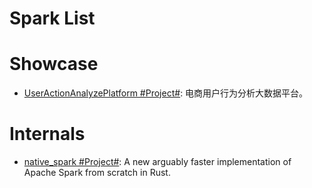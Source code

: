 # Spark List

# Showcase

- [UserActionAnalyzePlatform #Project#](https://github.com/oeljeklaus-you/UserActionAnalyzePlatform): 电商用户行为分析大数据平台。

# Internals

- [native_spark #Project#](https://github.com/rajasekarv/native_spark): A new arguably faster implementation of Apache Spark from scratch in Rust.
